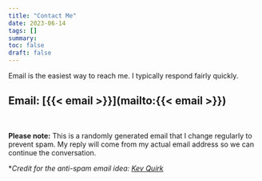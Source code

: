 ```yaml
---
title: "Contact Me"
date: 2023-06-14
tags: []
summary:
toc: false
draft: false
---
```


Email is the easiest way to reach me. I typically respond fairly quickly.

## Email: [{{< email >}}](mailto:{{< email >}})

&nbsp;

__Please note:__ This is a randomly generated email that I change regularly to prevent spam. My reply will come from my actual email address so we can continue the conversation.

**Credit for the anti-spam email idea: [Kev Quirk](https://kevquirk.com/ban-the-spam)*